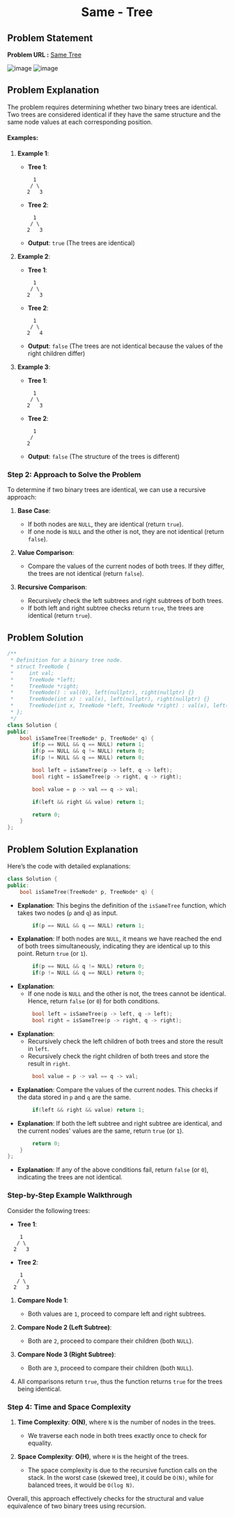 <h1 align='center'>Same - Tree</h1>

## Problem Statement

**Problem URL :** [Same Tree](https://leetcode.com/problems/same-tree/)

![image](https://github.com/user-attachments/assets/b6b855e0-bfb8-496a-b37a-bcf7eee81cfb)
![image](https://github.com/user-attachments/assets/06713166-8630-4bcf-a728-0148630eeb80)

## Problem Explanation
The problem requires determining whether two binary trees are identical. Two trees are considered identical if they have the same structure and the same node values at each corresponding position.

#### Examples:

1. **Example 1**:
   - **Tree 1**:
   ```
        1
       / \
      2   3
   ```
   - **Tree 2**:
   ```
        1
       / \
      2   3
   ```
   - **Output**: `true` (The trees are identical)

2. **Example 2**:
   - **Tree 1**:
   ```
        1
       / \
      2   3
   ```
   - **Tree 2**:
   ```
        1
       / \
      2   4
   ```
   - **Output**: `false` (The trees are not identical because the values of the right children differ)

3. **Example 3**:
   - **Tree 1**:
   ```
        1
       / \
      2   3
   ```
   - **Tree 2**:
   ```
        1
       /
      2
   ```
   - **Output**: `false` (The structure of the trees is different)

### Step 2: Approach to Solve the Problem

To determine if two binary trees are identical, we can use a recursive approach:

1. **Base Case**:
   - If both nodes are `NULL`, they are identical (return `true`).
   - If one node is `NULL` and the other is not, they are not identical (return `false`).

2. **Value Comparison**:
   - Compare the values of the current nodes of both trees. If they differ, the trees are not identical (return `false`).

3. **Recursive Comparison**:
   - Recursively check the left subtrees and right subtrees of both trees.
   - If both left and right subtree checks return `true`, the trees are identical (return `true`).

## Problem Solution
```cpp
/**
 * Definition for a binary tree node.
 * struct TreeNode {
 *     int val;
 *     TreeNode *left;
 *     TreeNode *right;
 *     TreeNode() : val(0), left(nullptr), right(nullptr) {}
 *     TreeNode(int x) : val(x), left(nullptr), right(nullptr) {}
 *     TreeNode(int x, TreeNode *left, TreeNode *right) : val(x), left(left), right(right) {}
 * };
 */
class Solution {
public:
    bool isSameTree(TreeNode* p, TreeNode* q) {
        if(p == NULL && q == NULL) return 1;
        if(p == NULL && q != NULL) return 0;
        if(p != NULL && q == NULL) return 0;

        bool left = isSameTree(p -> left, q -> left);
        bool right = isSameTree(p -> right, q -> right);

        bool value = p -> val == q -> val;

        if(left && right && value) return 1;

        return 0;
    }
};
```

## Problem Solution Explanation

Here’s the code with detailed explanations:

```cpp
class Solution {
public:
    bool isSameTree(TreeNode* p, TreeNode* q) {
```
- **Explanation**: This begins the definition of the `isSameTree` function, which takes two nodes (`p` and `q`) as input.

```cpp
        if(p == NULL && q == NULL) return 1;
```
- **Explanation**: If both nodes are `NULL`, it means we have reached the end of both trees simultaneously, indicating they are identical up to this point. Return `true` (or `1`).

```cpp
        if(p == NULL && q != NULL) return 0;
        if(p != NULL && q == NULL) return 0;
```
- **Explanation**: 
   - If one node is `NULL` and the other is not, the trees cannot be identical. Hence, return `false` (or `0`) for both conditions.

```cpp
        bool left = isSameTree(p -> left, q -> left);
        bool right = isSameTree(p -> right, q -> right);
```
- **Explanation**: 
   - Recursively check the left children of both trees and store the result in `left`.
   - Recursively check the right children of both trees and store the result in `right`.

```cpp
        bool value = p -> val == q -> val;
```
- **Explanation**: Compare the values of the current nodes. This checks if the data stored in `p` and `q` are the same.

```cpp
        if(left && right && value) return 1;
```
- **Explanation**: If both the left subtree and right subtree are identical, and the current nodes' values are the same, return `true` (or `1`).

```cpp
        return 0;
    }
};
```
- **Explanation**: If any of the above conditions fail, return `false` (or `0`), indicating the trees are not identical.

### Step-by-Step Example Walkthrough

Consider the following trees:

- **Tree 1**:
```
    1
   / \
  2   3
```

- **Tree 2**:
```
    1
   / \
  2   3
```

1. **Compare Node 1**:
   - Both values are `1`, proceed to compare left and right subtrees.

2. **Compare Node 2 (Left Subtree)**:
   - Both are `2`, proceed to compare their children (both `NULL`).

3. **Compare Node 3 (Right Subtree)**:
   - Both are `3`, proceed to compare their children (both `NULL`).

4. All comparisons return `true`, thus the function returns `true` for the trees being identical.

### Step 4: Time and Space Complexity

1. **Time Complexity**: **O(N)**, where `N` is the number of nodes in the trees.
   - We traverse each node in both trees exactly once to check for equality.

2. **Space Complexity**: **O(H)**, where `H` is the height of the trees.
   - The space complexity is due to the recursive function calls on the stack. In the worst case (skewed tree), it could be `O(N)`, while for balanced trees, it would be `O(log N)`.

Overall, this approach effectively checks for the structural and value equivalence of two binary trees using recursion.
